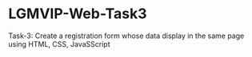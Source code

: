 # LGMVIP-Web-Task3
Task-3: Create a registration form whose data display in  the same page using HTML, CSS, JavaSScript
